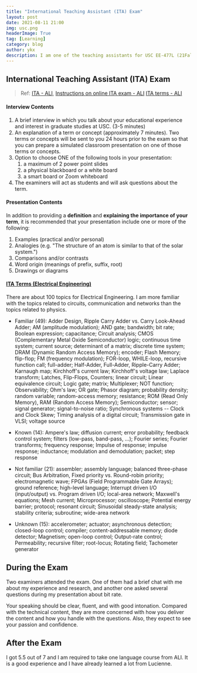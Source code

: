 ```yaml
---
title: "International Teaching Assistant (ITA) Exam"
layout: post
date: 2021-08-11 21:00
img: usc.png
headerImage: True
tag: [Learning]
category: blog
author: ykx
description: I am one of the teaching assistants for USC EE-477L (21Fall). As an international student, I am required to pass the ITA exam before becoming TA. I would like to share my experience with you and hope it may help you better prepare for the exam.
---
```


## International Teaching Assistant (ITA) Exam

> Ref: 
> [ITA - ALI](https://ali.usc.edu/ita/), 
> [Instructions on online ITA exam - ALI](https://ali.usc.edu/online-ita-exam-instructions/)
> [ITA terms - ALI](https://ali.usc.edu/ita-terms/)

#### Interview Contents

1. A brief interview in which you talk about your educational experience and interest in graduate studies at USC. (3-5 minutes)
2. An explanation of a term or concept (approximately 7 minutes). Two terms or concepts will be sent to you 24 hours prior to the exam so that you can prepare a simulated classroom presentation on one of those terms or concepts.
3. Option to choose ONE of the following tools in your presentation:
   1. a maximum of 2 power point slides
   2. a physical blackboard or a white board
   3. a smart board or Zoom whiteboard
4. The examiners will act as students and will ask questions about the term.

#### Presentation Contents

In addition to providing a **definition** and **explaining the importance of your term**, it is recommended that your presentation include one or more of the following: 

1. Examples (practical and/or personal)
2. Analogies (e.g. "The structure of an atom is similar to that of the solar system.")
3. Comparisons and/or contrasts
4. Word origin (meanings of prefix, suffix, root)
5. Drawings or diagrams

#### [ITA Terms (Electrical Engineering)](http://ali.usc.edu/wp-content/uploads/Electrical-Engineering.pdf)

There are about 100 topics for Electrical Engineering. I am more familiar with the topics related to circuits, communication and networks than the topics related to physics.

* Familiar (49): Adder Design, Ripple Carry Adder vs. Carry Look-Ahead Adder; AM (amplitude modulation); AND gate; bandwidth; bit rate; Boolean expression; capacitance; Circuit analysis; CMOS (Complementary Metal Oxide Semiconductor) logic; continuous time system; current source; determinant of a matrix; discrete time system; DRAM (Dynamic Random Access Memory); encoder; Flash Memory; flip-flop; FM (frequency modulation); FOR-loop, WHILE-loop, recursive function call; full-adder; Half-Adder, Full-Adder, Ripple-Carry Adder; Karnaugh map; Kirchhoff's current law; Kirchhoff's voltage law; Laplace transform; Latches, Flip-Flops, Counters; linear circuit; Linear equivalence circuit; Logic gate; matrix; Multiplexer; NOT function; Observability; Ohm's law; OR gate; Phasor diagram; probability density; random variable; random-access memory; resistance; ROM (Read Only Memory), RAM (Random Access Memory); Semiconductor; sensor; signal generator; signal-to-noise ratio; Synchronous systems -- Clock and Clock Skew; Timing analysis of a digital circuit; Transmission gate in VLSI; voltage source

* Known (14): Ampere's law; diffusion current; error probability; feedback control system; filters (low-pass, band-pass, ...); Fourier series; Fourier transforms; frequency response; Impulse of response; impulse response; inductance; modulation and demodulation; packet; step response
* Not familiar (21): assembler; assembly language; balanced three-phase circuit; Bus Arbitration, Fixed priority vs. Round-robin priority; electromagnetic wave; FPGAs (Field Programmable Gate Arrays); ground reference; high-level language; Interrupt driven I/O (input/output) vs. Program driven I/O; local-area network; Maxwell's equations; Mesh current; Microprocessor; oscilloscope; Potential energy barrier; protocol; resonant circuit; Sinusoidal steady-state analysis; stability criteria; subroutine; wide-area network

* Unknown (15): accelerometer; actuator; asynchronous detection; closed-loop control; compiler; content-addressable memory; diode detector; Magnetism; open-loop control; Output-rate control; Permeability; recursive filter; root-locus; Rotating field; Tachometer generator

## During the Exam

Two examiners attended the exam. One of them had a brief chat with me about my experience and research, and another one asked several questions during my presentation about bit rate.

Your speaking should be clear, fluent, and with good intonation. Compared with the technical content, they are more concerned with how you deliver the content and how you handle with the questions. Also, they expect to see your passion and confidence.

## After the Exam

I got 5.5 out of 7 and I am required to take one language course from ALI. It is a good experience and I have already learned a lot from Lucienne.